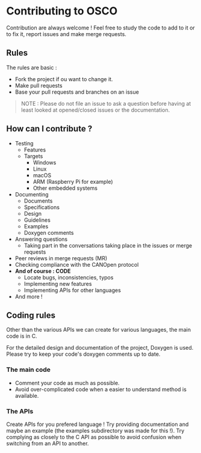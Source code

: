 # Contributing to OSCO
Contribution are always welcome ! 
Feel free to study the code to add to it or to fix it, report issues and make merge requests.

## Rules
The rules are basic : 
- Fork the project if ou want to change it. 
- Make pull requests
- Base your pull requests and branches on an issue

> NOTE : Please do not file an issue to ask a question before having 
> at least looked at opened/closed issues or the documentation.

## How can I contribute ?
- Testing
  - Features
  - Targets
    - Windows
    - Linux
    - macOS
    - ARM (Raspberry Pi for example)
    - Other embedded systems
- Documenting
  - Documents
  - Specifications
  - Design
  - Guidelines
  - Examples
  - Doxygen comments
- Answering questions
  - Taking part in the conversations taking place in the issues or merge requests
- Peer reviews in merge requests (MR)
- Checking compliance with the CANOpen protocol
- **And of course : CODE**
  - Locate bugs, inconsistencies, typos
  - Implementing new features
  - Implementing APIs for other languages
- And more !

## Coding rules
Other than the various APIs we can create for various languages,
the main code is in C.

For the detailed design and documentation of the project, Doxygen is used.
Please try to keep your code's doxygen comments up to date.

### The main code
- Comment your code as much as possible.
- Avoid over-complicated code when a easier to understand method is available.

### The APIs
Create APIs for you prefered language !
Try providing documentation and maybe an example (the examples subdirectory was made for this !).
Try complying as closely to the C API as possible to avoid confusion when switching from an API to another. 

